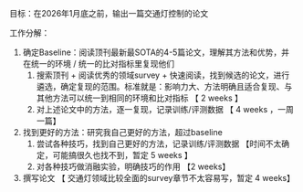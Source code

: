 目标：在2026年1月底之前，输出一篇交通灯控制的论文

工作分解：

1. 确定Baseline：阅读顶刊最新最SOTA的4-5篇论文，理解其方法和优势，并在统一的环境 / 统一的比对指标里复现他们
   1. 搜索顶刊 + 阅读优秀的领域survey + 快速阅读，找到候选的论文，进行遴选，确定复现的范围。标准就是：影响力大、方法明确且适合复现、与其他方法可以统一到相同的环境和比对指标  【 2 weeks 】
   2. 对上述论文中的方法，逐一复现，记录训练/评测数据  【 4 weeks ，一周一篇】
2. 找到更好的方法：研究我自己更好的方法，超过baseline
   1. 尝试各种技巧，找到自己更好的方法，记录训练/评测数据   【时间不太确定，可能搞很久也找不到，暂定 5 weeks 】
   2. 对各种技巧做消融实验，明确技巧的作用  【2 weeks】
3. 撰写论文  【 交通灯领域比较全面的survey章节不太容易写，暂定 4 weeks】

